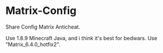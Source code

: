 # Matrix-Config
Share Config Matrix Anticheat.

Use 1.8.9 Minecraft Java, and i think it's best for bedwars. Use "Matrix_6.4.0_hotfix2".

